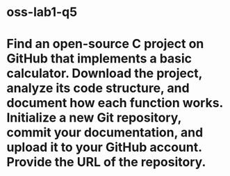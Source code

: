 # oss-lab1-q5
# Find an open-source C project on GitHub that implements a basic calculator. Download the project, analyze its code structure, and document how each function works. Initialize a new Git repository, commit your documentation, and upload it to your GitHub account. Provide the URL of the repository.
